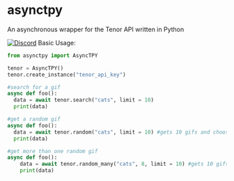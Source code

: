 # asynctpy
An asynchronous wrapper for the Tenor API written in Python

[![Discord][7]][8]
Basic Usage:
```py
from asynctpy import AsyncTPY

tenor = AsyncTPY()
tenor.create_instance("tenor_api_key")

#search for a gif
async def foo():
  data = await tenor.search("cats", limit = 10)
  print(data)

#get a random gif
async def foo():
  data = await tenor.random("cats", limit = 10) #gets 10 gifs and chooses a random one out of them
  print(data)

#get more than one random gif
async def foo():
    data = await tenor.random_many("cats", 8, limit = 10) #gets 10 gifs and chooses 8 random ones from them
    print(data)

```

[7]: http://www.simpleimageresizer.com/_uploads/photos/945e92f8/dlogo_25.png
[8]: https://discord.gg/jHt3qrNxyk